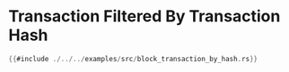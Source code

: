 # Transaction Filtered By Transaction Hash

```rs
{{#include ./../../examples/src/block_transaction_by_hash.rs}}
```
